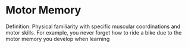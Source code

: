 # Motor Memory

Definition: Physical familiarity with specific muscular coordinations and motor skills. For example, you never forget how to ride a bike due to the motor memory you develop when learning